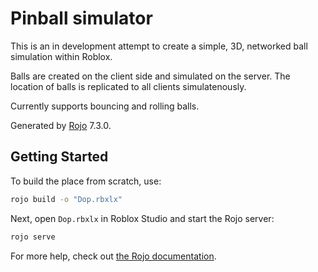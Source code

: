 # Pinball simulator

This is an in development attempt to create a simple, 3D, networked ball simulation within Roblox.

Balls are created on the client side and simulated on the server. The location of balls is replicated to all clients simulatenously.

Currently supports bouncing and rolling balls.

Generated by [Rojo](https://github.com/rojo-rbx/rojo) 7.3.0.

## Getting Started
To build the place from scratch, use:

```bash
rojo build -o "Dop.rbxlx"
```

Next, open `Dop.rbxlx` in Roblox Studio and start the Rojo server:

```bash
rojo serve
```

For more help, check out [the Rojo documentation](https://rojo.space/docs).
